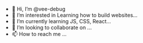 - 👋 Hi, I’m @vee-debug
- 👀 I’m interested in Learning how to build websites...
- 🌱 I’m currently learning JS, CSS, React...
- 💞️ I’m looking to collaborate on ...
- 📫 How to reach me ...

<!---
vee-debug/vee-debug is a ✨ special ✨ repository because its `README.md` (this file) appears on your GitHub profile.
You can click the Preview link to take a look at your changes.
--->
